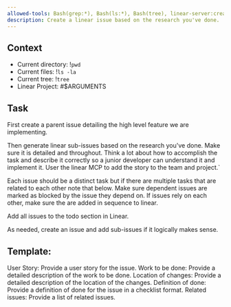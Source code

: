 ```yaml
---
allowed-tools: Bash(grep:*), Bash(ls:*), Bash(tree), linear-server:create_issue
description: Create a linear issue based on the research you've done.
---
```


## Context
- Current directory: !`pwd`
- Current files: !`ls -la`
- Current tree: !`tree`
- Linear Project: #$ARGUMENTS


## Task

First create a parent issue detailing the high level feature we are implementing.

Then generate linear sub-issues based on the research you've done. Make sure it is detailed and throughout. Think a lot about how to accomplish the task and describe it correctly so a junior developer can understand it and implement it. User the linear MCP to add the story to the team and project.`

Each issue should be a distinct task but if there are multiple tasks that are related to each other note that below. Make sure dependent issues are marked as blocked by the issue they depend on. If issues rely on each other, make sure the are added in sequence to linear.

Add all issues to the todo section in Linear.

As needed, create an issue and add sub-issues if it logically makes sense.

## Template:

User Story: Provide a user story for the issue.
Work to be done: Provide a detailed description of the work to be done.
Location of changes: Provide a detailed description of the location of the changes.
Definition of done: Provide a definition of done for the issue in a checklist format.
Related issues: Provide a list of related issues.



